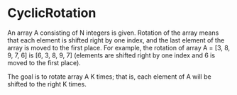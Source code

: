 # CyclicRotation
An array A consisting of N integers is given. Rotation of the array means that each element is shifted right by one index, and the last element 
of the array is moved to the first place. For example, the rotation of array A = [3, 8, 9, 7, 6] is [6, 3, 8, 9, 7] (elements are shifted right 
by one index and 6 is moved to the first place).

The goal is to rotate array A K times; that is, each element of A will be shifted to the right K times.
